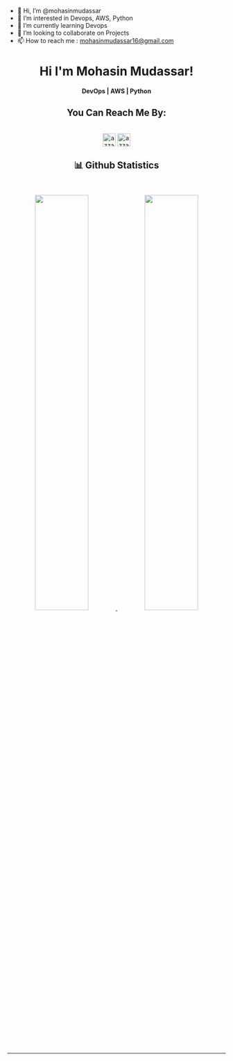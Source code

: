 - 👋 Hi, I’m @mohasinmudassar
- 👀 I’m interested in Devops, AWS, Python
- 🌱 I’m currently learning Devops
- 💞️ I’m looking to collaborate on Projects
- 📫 How to reach me : mohasinmudassar16@gmail.com
<!---
mohasinmudassar/mohasinmudassar is a ✨ special ✨ repository because its `README.md` (this file) appears on your GitHub profile.
You can click the Preview link to take a look at your changes.
--->
<div align="center">
<h1 align="center">Hi I'm Mohasin Mudassar!</h1>
<h4 align="center">DevOps | AWS | Python</h4>
</div



  <samp>
    <h2 align="center"> You Can Reach Me By:</h2>
    <p align="center">
      <br/>
      <a href="https://www.linkedin.com/in/mohasin-mudassar/"
       target="blank"><img align="center"
         src="https://img.shields.io/badge/linkedin-%231DA1F2.svg?style=for-the-badge&logo=linkedin&logoColor=white"
         alt="azzar" height="30"/></a>
        <a href="mailto:mohasinmudassar16@gmail.com" target="blank"><img align="center"
         src="https://img.shields.io/badge/Gmail-D14836?style=for-the-badge&logo=gmail&logoColor=white"
         alt="azzar" height="30"/></a>
    </p>
  </samp>
</div>
</div>

<div> 
 
  <div>
    <h2 align="center"> 📊 Github Statistics </h2>
      <br/>
        <p align="center">
          <a href="https://github.com/mohasinmudassar">
          <img width="49.5%" src="https://github-readme-stats.vercel.app/api?username=mohasinmudassar&count_private=true&show_icons=true&theme=gruvbox&hide_border=true" />
          <img width="49.5%" src="https://github-readme-streak-stats.herokuapp.com/?user=mohasinmudassar&count_private=true&theme=gruvbox&hide_border=true" />
          </a>
       </p>
     <br>
  </div>    
</div>

<!---
<div>
  <br/>
  <h2 align="center"> My Current Activity </h2>
<a><img alt="My Activity Graph" src="https://activity-graph.herokuapp.com/graph/?username=mohasinmudassar&bg_color=000&color=fff&line=00E676&point=fff&hide_border=true" /></a>
</div>-->


------
